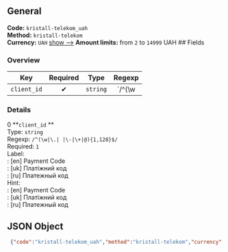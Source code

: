 ## General 
**Code:** `kristall-telekom_uah`  
**Method:** `kristall-telekom`  
**Currency:** `UAH` [show -->]() 
**Amount limits:** from `2`  to `14999`  UAH ## Fields 
### Overview 
|Key|Required|Type|Regexp| 
|:---:|:---:|:---:|:---:| 
|`client_id` |✔ |`string` |`/^(\w|\.| |\-|\+|@){1,128}$/` | 
 
### Details 
0 **`client_id` **  
Type: `string`  
Regexp: `/^(\w|\.| |\-|\+|@){1,128}$/`  
Required: `1`  
Label:  
: [en] Payment Code  
: [uk] Платіжний код  
: [ru] Платежный код  
Hint:  
: [en] Payment Code  
: [uk] Платіжний код  
: [ru] Платежный код  
## JSON Object 
```json
 {"code":"kristall-telekom_uah","method":"kristall-telekom","currency":"UAH","fields":[{"key":"client_id","type":"string","label":{"en":"Payment Code","uk":"\u041f\u043b\u0430\u0442\u0456\u0436\u043d\u0438\u0439 \u043a\u043e\u0434","ru":"\u041f\u043b\u0430\u0442\u0435\u0436\u043d\u044b\u0439 \u043a\u043e\u0434"},"regexp":"\/^(\\w|\\.| |\\-|\\+|@){1,128}$\/","required":true,"position":1,"hint":{"en":"Payment Code","uk":"\u041f\u043b\u0430\u0442\u0456\u0436\u043d\u0438\u0439 \u043a\u043e\u0434","ru":"\u041f\u043b\u0430\u0442\u0435\u0436\u043d\u044b\u0439 \u043a\u043e\u0434"},"example":"50276"}],"amount_min":2,"amount_max":14999}```  

